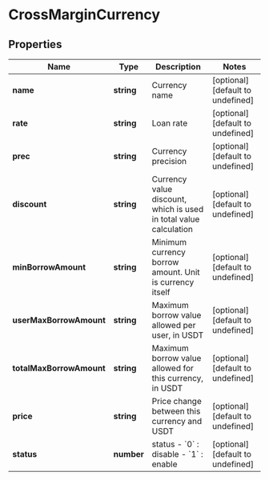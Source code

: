 # CrossMarginCurrency

## Properties

Name | Type | Description | Notes
------------ | ------------- | ------------- | -------------
**name** | **string** | Currency name | [optional] [default to undefined]
**rate** | **string** | Loan rate | [optional] [default to undefined]
**prec** | **string** | Currency precision | [optional] [default to undefined]
**discount** | **string** | Currency value discount, which is used in total value calculation | [optional] [default to undefined]
**minBorrowAmount** | **string** | Minimum currency borrow amount. Unit is currency itself | [optional] [default to undefined]
**userMaxBorrowAmount** | **string** | Maximum borrow value allowed per user, in USDT | [optional] [default to undefined]
**totalMaxBorrowAmount** | **string** | Maximum borrow value allowed for this currency, in USDT | [optional] [default to undefined]
**price** | **string** | Price change between this currency and USDT | [optional] [default to undefined]
**status** | **number** | status  - &#x60;0&#x60; : disable  - &#x60;1&#x60; : enable | [optional] [default to undefined]

